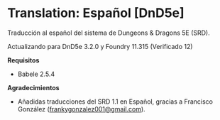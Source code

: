 # Translation: Español [DnD5e]

Traducción al español del sistema de Dungeons & Dragons 5E (SRD).

Actualizando para DnD5e 3.2.0 y Foundry 11.315 (Verificado 12)

**Requisitos**
- Babele 2.5.4

**Agradecimientos**
- Añadidas traducciones del SRD 1.1 en Español, gracias a Francisco González (frankygonzalez001@gmail.com).